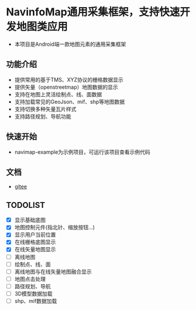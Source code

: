 # NavinfoMap通用采集框架，支持快速开发地图类应用
* 本项目是Android端一款地图元素的通用采集框架

## 功能介绍
  * 提供常用的基于TMS、XYZ协议的栅格数据显示
  * 提供矢量（openstreetmap）地图数据的显示
  * 支持在地图上灵活绘制点、线、面数据
  * 支持加载常见的GeoJson、mif、shp等地图数据
  * 支持切换多种矢量瓦片样式
  * 支持路径规划、导航功能

## 快速开始
* navimap-example为示例项目，可运行该项目查看示例代码

## 文档
* [gitee](http://navinfo-mobile.gitee.io/navinfo-map)

## TODOLIST
* [x] 显示基础底图
* [x] 地图控制元件(指北针、缩放按钮...)
* [x] 显示用户当前位置
* [x] 在线栅格底图显示
* [x] 在线矢量地图显示
* [ ] 离线地图
* [ ] 绘制点、线、面
* [ ] 离线地图与在线矢量地图融合显示
* [ ] 地图点击处理
* [ ] 路径规划、导航
* [ ] 3D模型数据加载
* [ ] shp、mif数据加载
